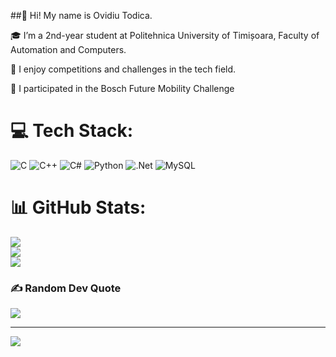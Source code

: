 ##👋 Hi! My name is Ovidiu Todica.

🎓 I’m a 2nd-year student at Politehnica University of Timișoara, Faculty of Automation and Computers.<br/>

🚀 I enjoy competitions and challenges in the tech field.<br/>

🚗 I participated in the Bosch Future Mobility Challenge


# 💻 Tech Stack:
![C](https://img.shields.io/badge/c-%2300599C.svg?style=for-the-badge&logo=c&logoColor=white) ![C++](https://img.shields.io/badge/c++-%2300599C.svg?style=for-the-badge&logo=c%2B%2B&logoColor=white) ![C#](https://img.shields.io/badge/c%23-%23239120.svg?style=for-the-badge&logo=csharp&logoColor=white) ![Python](https://img.shields.io/badge/python-3670A0?style=for-the-badge&logo=python&logoColor=ffdd54) ![.Net](https://img.shields.io/badge/.NET-5C2D91?style=for-the-badge&logo=.net&logoColor=white) ![MySQL](https://img.shields.io/badge/mysql-4479A1.svg?style=for-the-badge&logo=mysql&logoColor=white)
# 📊 GitHub Stats:
![](https://github-readme-stats.vercel.app/api?username=OvidiuTodica&theme=merko&hide_border=false&include_all_commits=false&count_private=false)<br/>
![](https://nirzak-streak-stats.vercel.app/?user=OvidiuTodica&theme=merko&hide_border=false)<br/>
![](https://github-readme-stats.vercel.app/api/top-langs/?username=OvidiuTodica&theme=merko&hide_border=false&include_all_commits=false&count_private=false&layout=compact)

### ✍️ Random Dev Quote
![](https://quotes-github-readme.vercel.app/api?type=horizontal&theme=radical)

---
[![](https://visitcount.itsvg.in/api?id=OvidiuTodica&icon=0&color=0)](https://visitcount.itsvg.in)

<!-- Proudly created with GPRM ( https://gprm.itsvg.in ) -->
